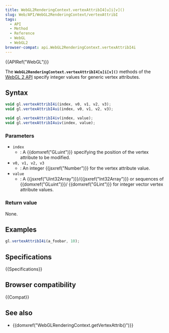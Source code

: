 ```yaml
---
title: WebGL2RenderingContext.vertexAttribI4[u]i[v]()
slug: Web/API/WebGL2RenderingContext/vertexAttribI
tags:
  - API
  - Method
  - Reference
  - WebGL
  - WebGL2
browser-compat: api.WebGL2RenderingContext.vertexAttribI4i
---
```

{{APIRef("WebGL")}}

The **`WebGL2RenderingContext.vertexAttribI4[u]i[v]()`**
methods of the [WebGL 2 API](/en-US/docs/Web/API/WebGL_API) specify integer
values for generic vertex attributes.

## Syntax

```js
void gl.vertexAttribI4i(index, v0, v1, v2, v3);
void gl.vertexAttribI4ui(index, v0, v1, v2, v3);

void gl.vertexAttribI4iv(index, value);
void gl.vertexAttribI4uiv(index, value);
```

### Parameters

- `index`
  - : A {{domxref("GLuint")}} specifying the position of the vertex attribute to be
    modified.
- `v0, v1, v2, v3`
  - : An integer {{jsxref("Number")}} for the vertex attribute value.
- `value`
  - : A {{jsxref("Uint32Array")}}/{{jsxref("Int32Array")}} or sequences of
    {{domxref("GLuint")}}/ {{domxref("GLint")}} for integer vector vertex attribute
    values.

### Return value

None.

## Examples

```js
gl.vertexAttribI4i(a_foobar, 10);
```

## Specifications

{{Specifications}}

## Browser compatibility

{{Compat}}

## See also

- {{domxref("WebGLRenderingContext.getVertexAttrib()")}}
